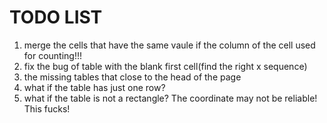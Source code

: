 # TODO LIST
1. merge the cells that have the same vaule if the column of the cell used for counting!!!
2. fix the bug of table with the blank first cell(find the right x sequence)
3. the missing tables that close to the head of the page
4. what if the table has just one row?
5. what if the table is not a rectangle? The coordinate may not be reliable! This fucks!